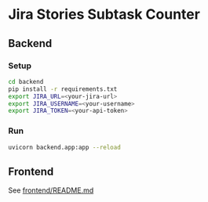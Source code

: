 # Jira Stories Subtask Counter

## Backend

### Setup

```bash
cd backend
pip install -r requirements.txt
export JIRA_URL=<your-jira-url>
export JIRA_USERNAME=<your-username>
export JIRA_TOKEN=<your-api-token>
```

### Run

```bash
uvicorn backend.app:app --reload
```

## Frontend

See [frontend/README.md](frontend/README.md)

